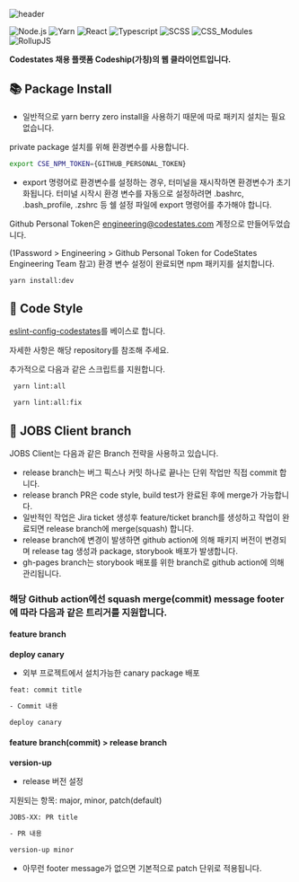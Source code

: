 ![header](https://capsule-render.vercel.app/api?type=rect&color=0:EEFF00,100:a82da8&fontColor=FFFFFF&height=100&section=header&text=JOBS%20Components&fontSize=40&fontAlign=50&fontAlignY=50)

![Node.js](https://img.shields.io/badge/Node%2018.13-339933?style=flat-square&logo=Node.js&logoColor=white) ![Yarn](https://img.shields.io/badge/Yarn%20Berry-2C8EBB?style=flat-square&logo=yarn&logoColor=white) ![React](https://img.shields.io/badge/React%2018-61DAFB?style=flat-square&logo=react&logoColor=black) ![Typescript](https://img.shields.io/badge/Typescript-3178c6?style=flat-square&logo=typescript&logoColor=white) ![SCSS](https://img.shields.io/badge/Sass-CC6699?style=flat-square&logo=sass&logoColor=white) ![CSS_Modules](https://img.shields.io/badge/CSS%20Modules-000000?style=flat-square&logo=CSS%20Modules&logoColor=white)
![RollupJS](https://img.shields.io/badge/Rollup.js-EC4A3F?style=flat-square&logo=rollup.js&logoColor=white)

**Codestates 채용 플랫폼 Codeship(가칭)의 웹 클라이언트입니다.**

## 📚 Package Install

- 일반적으로 yarn berry zero install을 사용하기 때문에 따로 패키지 설치는 필요없습니다.

private package 설치를 위해 환경변수를 사용합니다.

```bash
export CSE_NPM_TOKEN={GITHUB_PERSONAL_TOKEN}
```

- export 명령어로 환경변수를 설정하는 경우, 터미널을 재시작하면 환경변수가 초기화됩니다. 터미널 시작시 환경 변수를 자동으로 설정하려면 .bashrc, .bash_profile, .zshrc 등 쉘 설정 파일에 export 명령어를 추가해야 합니다.

Github Personal Token은 engineering@codestates.com 계정으로 만들어두었습니다.

(1Password > Engineering > Github Personal Token for CodeStates Engineering Team 참고) 환경 변수 설정이 완료되면 npm 패키지를 설치합니다.

```bash
yarn install:dev
```

## 📐 Code Style

[eslint-config-codestates](https://github.com/CodeStates-Engineering/eslint-config-codestates)를 베이스로 합니다.

자세한 사항은 해당 repository를 참조해 주세요.

추가적으로 다음과 같은 스크립트를 지원합니다.

```bash
 yarn lint:all
```

```bash
 yarn lint:all:fix
```

## 🌳 JOBS Client branch

JOBS Client는 다음과 같은 Branch 전략을 사용하고 있습니다.

- release branch는 버그 픽스나 커밋 하나로 끝나는 단위 작업만 직접 commit 합니다.
- release branch PR은 code style, build test가 완료된 후에 merge가 가능합니다.
- 일반적인 작업은 Jira ticket 생성후 feature/ticket branch를 생성하고 작업이 완료되면 release branch에 merge(squash) 합니다.
- release branch에 변경이 발생하면 github action에 의해 패키지 버전이 변경되며 release tag 생성과 package, storybook 배포가 발생합니다.
- gh-pages branch는 storybook 배포를 위한 branch로 github action에 의해 관리됩니다.

### 해당 Github action에선 squash merge(commit) message footer에 따라 다음과 같은 트리거를 지원합니다.

#### feature branch

**deploy canary**

- 외부 프로젝트에서 설치가능한 canary package 배포

```bash
feat: commit title

- Commit 내용

deploy canary
```

#### feature branch(commit) > release branch

**version-up**

- release 버전 설정

지원되는 항목: major, minor, patch(default)

```bash
JOBS-XX: PR title

- PR 내용

version-up minor
```

- 아무런 footer message가 없으면 기본적으로 patch 단위로 적용됩니다.
